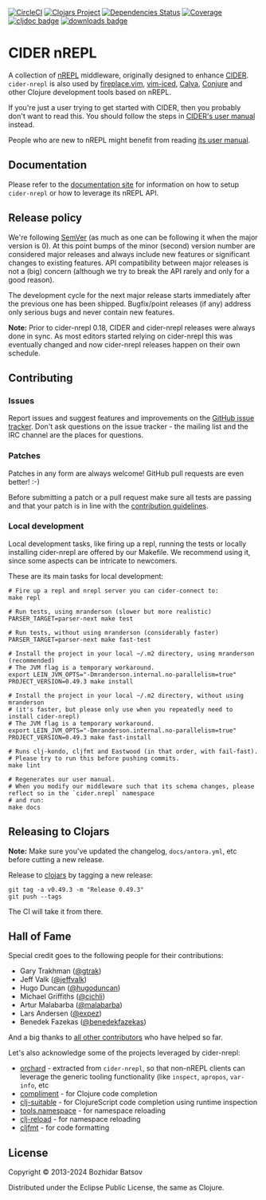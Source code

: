 [![CircleCI](https://circleci.com/gh/clojure-emacs/cider-nrepl/tree/master.svg?style=svg)](https://circleci.com/gh/clojure-emacs/cider-nrepl/tree/master)
[![Clojars Project](https://img.shields.io/clojars/v/cider/cider-nrepl.svg)](https://clojars.org/cider/cider-nrepl)
[![Dependencies Status](https://versions.deps.co/clojure-emacs/cider-nrepl/status.svg)](https://versions.deps.co/clojure-emacs/cider-nrepl)
[![Coverage](https://codecov.io/gh/clojure-emacs/cider-nrepl/branch/master/graph/badge.svg)](https://codecov.io/gh/clojure-emacs/cider-nrepl/)
[![cljdoc badge](https://cljdoc.org/badge/cider/cider-nrepl)](https://cljdoc.org/d/cider/cider-nrepl/CURRENT)
[![downloads badge](https://versions.deps.co/cider/cider-nrepl/downloads.svg)](https://clojars.org/cider/cider-nrepl)

# CIDER nREPL

A collection of [nREPL](https://github.com/nrepl/nrepl)
middleware, originally designed to enhance
[CIDER](https://github.com/clojure-emacs/cider).
`cider-nrepl` is also used by [fireplace.vim](https://github.com/tpope/vim-fireplace), [vim-iced](https://github.com/liquidz/vim-iced),
[Calva](https://calva.io/), [Conjure](https://github.com/Olical/conjure) and other Clojure development tools based on nREPL.

If you're just a user trying to get started with CIDER, then you
probably don't want to read this. You should follow the steps in
[CIDER's user manual](https://docs.cider.mx) instead.

People who are new to nREPL might benefit from reading [its
user manual](https://nrepl.org).

## Documentation

Please refer to the [documentation site](https://docs.cider.mx/cider-nrepl) for
information on how to setup `cider-nrepl` or how to leverage its nREPL API.

## Release policy

We're following [SemVer](http://semver.org/) (as much as one can be
following it when the major version is 0). At this point bumps of the
minor (second) version number are considered major releases and always
include new features or significant changes to existing features. API
compatibility between major releases is not a (big) concern (although we try
to break the API rarely and only for a good reason).

The development cycle for the next major
release starts immediately after the previous one has been
shipped. Bugfix/point releases (if any) address only serious bugs and
never contain new features.

**Note:** Prior to cider-nrepl 0.18, CIDER and cider-nrepl releases
were always done in sync. As most editors started relying on cider-nrepl
this was eventually changed and now cider-nrepl releases happen on their
own schedule.

## Contributing

### Issues

Report issues and suggest features and improvements on the
[GitHub issue tracker](https://github.com/clojure-emacs/cider-nrepl/issues). Don't
ask questions on the issue tracker - the mailing list and the IRC
channel are the places for questions.

### Patches

Patches in any form are always welcome! GitHub pull requests are even better! :-)

Before submitting a patch or a pull request make sure all tests are
passing and that your patch is in line with the [contribution
guidelines](.github/CONTRIBUTING.md).

### Local development

Local development tasks, like firing up a repl, running the tests or locally installing cider-nrepl are offered by our Makefile.
We recommend using it, since some aspects can be intricate to newcomers.

These are its main tasks for local development:

```
# Fire up a repl and nrepl server you can cider-connect to:
make repl

# Run tests, using mranderson (slower but more realistic)
PARSER_TARGET=parser-next make test

# Run tests, without using mranderson (considerably faster)
PARSER_TARGET=parser-next make fast-test

# Install the project in your local ~/.m2 directory, using mranderson (recommended)
# The JVM flag is a temporary workaround.
export LEIN_JVM_OPTS="-Dmranderson.internal.no-parallelism=true"
PROJECT_VERSION=0.49.3 make install

# Install the project in your local ~/.m2 directory, without using mranderson
# (it's faster, but please only use when you repeatedly need to install cider-nrepl)
# The JVM flag is a temporary workaround.
export LEIN_JVM_OPTS="-Dmranderson.internal.no-parallelism=true"
PROJECT_VERSION=0.49.3 make fast-install

# Runs clj-kondo, cljfmt and Eastwood (in that order, with fail-fast).
# Please try to run this before pushing commits.
make lint

# Regenerates our user manual.
# When you modify our middleware such that its schema changes, please reflect so in the `cider.nrepl` namespace
# and run:
make docs
```

## Releasing to Clojars

**Note:** Make sure you've updated the changelog, `docs/antora.yml`, etc
before cutting a new release.

Release to [clojars](https://clojars.org/) by tagging a new release:

```
git tag -a v0.49.3 -m "Release 0.49.3"
git push --tags
```

The CI will take it from there.

## Hall of Fame

Special credit goes to the following people for their contributions:

- Gary Trakhman ([@gtrak](https://github.com/gtrak))
- Jeff Valk ([@jeffvalk](https://github.com/jeffvalk))
- Hugo Duncan ([@hugoduncan](https://github.com/hugoduncan))
- Michael Griffiths ([@cichli](https://github.com/cichli))
- Artur Malabarba ([@malabarba](https://github.com/malabarba))
- Lars Andersen ([@expez](https://github.com/expez))
- Benedek Fazekas ([@benedekfazekas](https://github.com/benedekfazekas))

And a big thanks to
[all other contributors](https://github.com/clojure-emacs/cider-nrepl/graphs/contributors)
who have helped so far.

Let's also acknowledge some of the projects leveraged by cider-nrepl:

* [orchard][] - extracted from `cider-nrepl`, so that non-nREPL clients can leverage the generic tooling functionality (like `inspect`, `apropos`, `var-info`, etc
* [compliment][] - for Clojure code completion
* [clj-suitable][] - for ClojureScript code completion using runtime inspection
* [tools.namespace][] - for namespace reloading
* [clj-reload][] - for namespace reloading
* [cljfmt][] - for code formatting

## License

Copyright © 2013-2024 Bozhidar Batsov

Distributed under the Eclipse Public License, the same as Clojure.

[orchard]: https://github.com/clojure-emacs/orchard
[compliment]: https://github.com/alexander-yakushev/compliment
[clj-suitable]: https://github.com/clojure-emacs/clj-suitable
[tools.namespace]: https://github.com/clojure/tools.namespace
[clj-reload]: https://github.com/tonsky/clj-reload
[cljfmt]: https://github.com/weavejester/cljfmt
[vim-replant]: https://github.com/SevereOverfl0w/vim-replant
[vim-fireplace]: https://github.com/tpope/vim-fireplace
[mranderson]: https://github.com/benedekfazekas/mranderson
